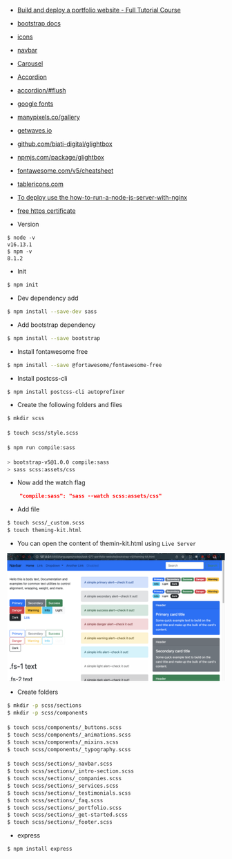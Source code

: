 
- [Build and deploy a portfolio website - Full Tutorial Course](https://www.youtube.com/watch?v=_xkSvufmjEs)

- [bootstrap docs](https://getbootstrap.com/docs/5.0/getting-started/introduction)
- [icons](https://icons.getbootstrap.com)
- [navbar](https://getbootstrap.com/docs/5.0/components/navbar)
- [Carousel](https://getbootstrap.com/docs/5.0/components/carousel)
- [Accordion](https://getbootstrap.com/docs/5.0/components/accordion)
- [accordion/#flush](https://getbootstrap.com/docs/5.0/components/accordion/#flush)
- [google fonts](https://fonts.google.com/)
- [manypixels.co/gallery](https://www.manypixels.co/gallery)
- [getwaves.io](https://getwaves.io)
- [github.com/biati-digital/glightbox](https://github.com/biati-digital/glightbox)
- [npmjs.com/package/glightbox](https://www.npmjs.com/package/glightbox)
- [fontawesome.com/v5/cheatsheet](https://fontawesome.com/v5/cheatsheet)
- [tablericons.com](https://tablericons.com)

- [To deploy use the how-to-run-a-node-js-server-with-nginx](https://blog.logrocket.com/how-to-run-a-node-js-server-with-nginx/)
- [free https certificate](https://github.com/codeaprendiz/docker-compose-kitchen/tree/master/local-mac/task-013-caddy-https-acme-and-save-certs)


- Version

```
$ node -v                                                           
v16.13.1
$ npm -v      
8.1.2
```

- Init

```bash
$ npm init             
```


- Dev dependency add

```bash
$ npm install --save-dev sass 

```

- Add bootstrap dependency

```bash
$ npm install --save bootstrap 

```


- Install fontawesome free

```bash
$ npm install --save @fortawesome/fontawesome-free

```

- Install postcss-cli

```bash
$ npm install postcss-cli autoprefixer            
```

- Create the following folders and files

```bash
$ mkdir scss        

$ touch scss/style.scss

$ npm run compile:sass         

> bootstrap-v5@1.0.0 compile:sass
> sass scss:assets/css
```

- Now add the watch flag

```json
    "compile:sass": "sass --watch scss:assets/css"

```

- Add file 

```bash
$ touch scss/_custom.scss
$ touch theming-kit.html       
```

- You can open the content of themin-kit.html using `Live Server`

![](.images/theming-kit.png)


- Create folders

```bash
$ mkdir -p scss/sections                                       
$ mkdir -p scss/components 

$ touch scss/components/_buttons.scss
$ touch scss/components/_animations.scss 
$ touch scss/components/_mixins.scss    
$ touch scss/components/_typography.scss 

$ touch scss/sections/_navbar.scss  
$ touch scss/sections/_intro-section.scss 
$ touch scss/sections/_companies.scss    
$ touch scss/sections/_services.scss 
$ touch scss/sections/_testimonials.scss
$ touch scss/sections/_faq.scss         
$ touch scss/sections/_portfolio.scss
$ touch scss/sections/_get-started.scss
$ touch scss/sections/_footer.scss     
```


- express
```bash
$ npm install express
```